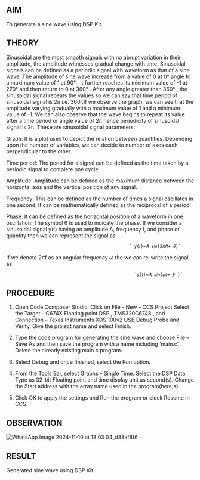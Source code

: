 ## AIM

To generate a sine wave using DSP Kit.

## THEORY

Sinusoidal are the most smooth signals with no abrupt variation in their amplitude, the amplitude witnesses gradual change with time. Sinusoidal signals can be defined as a periodic signal with waveform as that of a sine wave. The amplitude of sine wave increase from a value of 0 at 0° angle to a maximum value of 1 at 90° , it further reaches its minimum value of -1 at 270° and then return to 0 at 360° . After any angle greater than 360° , the sinusoidal signal repeats the values so we can say that time period of sinusoidal signal is 2π i.e. 360°.If we observe the graph, we can see that the amplitude varying gradually with a maximum value of 1 and a minimum value of -1. We can also observe that the wave begins to repeat its value after a time period or angle value of 2π hence periodicity of sinusoidal signal is 2π. These are sinusoidal signal parameters:

Graph: It is a plot used to depict the relation between quantities. Depending upon the number of variables, we can decide to number of axes each perpendicular to the other.

Time period: The period for a signal can be defined as the time taken by a periodic signal to complete one cycle.

Amplitude: Amplitude can be defined as the maximum distance between the horizontal axis and the vertical position of any signal.

Frequency: This can be defined as the number of times a signal oscillates in one second. It can be mathematically defined as the reciprocal of a period.

Phase: It can be defined as the horizontal position of a waveform in one oscillation. The symbol θ is used to indicate the phase. If we consider a sinusoidal signal y(t) having an amplitude A, frequency f, and phase of quantity then we can represent the signal as

                                                  ` 𝑦(𝑡)=𝐴 𝑠𝑖𝑛(2𝜋𝑓𝑡+ 𝜃)`
                   
If we denote 2πf as an angular frequency ω the we can re-write the signal as

                                                    `𝑦(𝑡)=𝐴 𝑠𝑖𝑛(𝜔𝑡+ 𝜃 )`

## PROCEDURE

1. Open Code Composer Studio, Click on File -  New – CCS Project Select the Target – C674X Floating point DSP , TMS320C6748 , and Connection – Texas Instruments XDS 100v2 USB Debug Probe and Verify. Give the project name and select Finish. 

2. Type the code program for generating the sine wave and choose File – Save As and then save the program with a name including ‘main.c’. Delete the already existing main.c program.

3. Select Debug and once finished, select the Run option. 

4. From the Tools Bar, select Graphs – Single Time. Select the DSP Data Type as 32-bit Floating point and time display unit as second(s). Change the Start address with the array name used in the program(here,s).

5. Click OK to apply the settings and Run the program or clock Resume in CCS.                                                    

## OBSERVATION

![WhatsApp Image 2024-11-10 at 13 03 04_d38af8f6](https://github.com/user-attachments/assets/c530f5ff-24fa-46a8-9a5e-716227436f33)

## RESULT

Generated sine wave using DSP Kit.

                                                    
